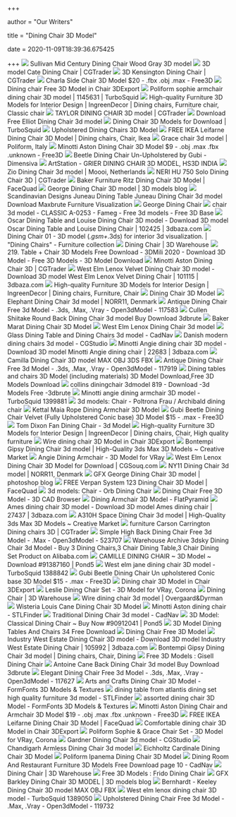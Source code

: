 +++
        
author = "Our Writers"
        
title = "Dining Chair 3D Model"
        
date = 2020-11-09T18:39:36.675425
        
+++
[ ![](https://img-new.cgtrader.com/items/686910/0cd4a30c89/sullivan-mid-century-dining-chair-wood-gray-3d-model-max-bip-obj-mtl.jpg)](https://img-new.cgtrader.com/items/686910/0cd4a30c89/sullivan-mid-century-dining-chair-wood-gray-3d-model-max-bip-obj-mtl.jpg) Sullivan Mid Century Dining Chair Wood Gray 3D model
[ ![](https://img2.cgtrader.com/items/617586/a4caa12de9/large/cate-dining-chair-3d-model-max-obj-fbx.jpg)](https://img2.cgtrader.com/items/617586/a4caa12de9/large/cate-dining-chair-3d-model-max-obj-fbx.jpg) 3D model Cate Dining Chair | CGTrader
[ ![](https://img2.cgtrader.com/items/686519/3993fe466f/kensington-dining-chair-3d-model-max-bip-obj-mtl.jpg)](https://img2.cgtrader.com/items/686519/3993fe466f/kensington-dining-chair-3d-model-max-bip-obj-mtl.jpg) 3D Kensington Dining Chair | CGTrader
[ ![](https://preview.free3d.com/img/2017/03/1734980463690253622/i6zcenwf-900.jpg)](https://preview.free3d.com/img/2017/03/1734980463690253622/i6zcenwf-900.jpg) Charla Side Chair 3D Model $20 - .fbx .obj .max - Free3D
[ ![](https://netrinoimages.s3.eu-west-2.amazonaws.com/2015/12/30/401518/128888/dining_chair_3d_model_c4d_max_obj_fbx_ma_lwo_3ds_3dm_stl_1532308_o.jpg)](https://netrinoimages.s3.eu-west-2.amazonaws.com/2015/12/30/401518/128888/dining_chair_3d_model_c4d_max_obj_fbx_ma_lwo_3ds_3dm_stl_1532308_o.jpg) Dining chair Free 3D Model in Chair 3DExport
[ ![](https://static.turbosquid.com/Preview/001145/631/45/poliform-sophie-armchair-dining-chair-3D-model_0.jpg)](https://static.turbosquid.com/Preview/001145/631/45/poliform-sophie-armchair-dining-chair-3D-model_0.jpg) Poliform sophie armchair dining chair 3D model | 1145631 | TurboSquid
[ ![](https://i.pinimg.com/originals/1d/93/15/1d93156bfb82ca88595644975e5a9ea9.jpg)](https://i.pinimg.com/originals/1d/93/15/1d93156bfb82ca88595644975e5a9ea9.jpg) High-quality Furniture 3D Models for Interior Design | IngreenDecor | Dining  chairs, Furniture chair, Classic chair
[ ![](https://img-new.cgtrader.com/items/668615/18eed197f4/taylor-dining-chair-3d-model-max-obj-fbx.jpg)](https://img-new.cgtrader.com/items/668615/18eed197f4/taylor-dining-chair-3d-model-max-obj-fbx.jpg) TAYLOR DINING CHAIR 3D model | CGTrader
[ ![](http://downloadtexture.com/assets/images/resources/375/medium/.jpg)](http://downloadtexture.com/assets/images/resources/375/medium/.jpg) Download Free Elliot Dining Chair 3d model
[ ![](https://static.turbosquid.com/Preview/001307/133/IF/_300.jpg)](https://static.turbosquid.com/Preview/001307/133/IF/_300.jpg) Dining Chair 3D Models for Download | TurboSquid
[ ![](https://www.renderhub.com/urielgava/upholstered-dining-chairs/upholstered-dining-chairs-01.jpg)](https://www.renderhub.com/urielgava/upholstered-dining-chairs/upholstered-dining-chairs-01.jpg) Upholstered Dining Chairs 3D Model
[ ![](https://i.pinimg.com/originals/cf/b4/b5/cfb4b5beb121d27983814044666d698d.jpg)](https://i.pinimg.com/originals/cf/b4/b5/cfb4b5beb121d27983814044666d698d.jpg) FREE IKEA Leifarne Dining Chair 3D Model | Dining chairs, Chair, Ikea
[ ![](https://media.designconnected.com/vfs/a0b3cd22fd781a578e66734bec21540d_1344/cadd05e22e929995a726bfa2adf6ea35.jpg)](https://media.designconnected.com/vfs/a0b3cd22fd781a578e66734bec21540d_1344/cadd05e22e929995a726bfa2adf6ea35.jpg) Grace chair 3d model | Poliform, Italy
[ ![](https://preview.free3d.com/img/2020/03/2269332770201273703/iimadeie-900.jpg)](https://preview.free3d.com/img/2020/03/2269332770201273703/iimadeie-900.jpg) Minotti Aston Dining Chair 3D Model $9 - .obj .max .fbx .unknown - Free3D
[ ![](https://dimensiva.com/wp-content/uploads/edd/2017/05/beetle-dining-chair-un-upholstered-by-gubi-1024x1024.jpg)](https://dimensiva.com/wp-content/uploads/edd/2017/05/beetle-dining-chair-un-upholstered-by-gubi-1024x1024.jpg) Beetle Dining Chair Un-Upholstered by Gubi - Dimensiva
[ ![](https://cdna.artstation.com/p/assets/images/images/012/267/486/large/hs3d-india-hs-18-1-9.jpg?1533905140)](https://cdna.artstation.com/p/assets/images/images/012/267/486/large/hs3d-india-hs-18-1-9.jpg?1533905140) ArtStation - GRIER DINING CHAIR 3D MODEL, HS3D INDIA
[ ![](https://media.designconnected.com/vfs/6b9a0969a4ce358aea38c8244509e4b7_1/83b214bacb091c9ce247fae037c0aeca.jpg)](https://media.designconnected.com/vfs/6b9a0969a4ce358aea38c8244509e4b7_1/83b214bacb091c9ce247fae037c0aeca.jpg) Zio Dining Chair 3d model | Moooi, Netherlands
[ ![](https://img2.cgtrader.com/items/641092/ec9064bde5/neri-hu-750-solo-dining-chair-3d-model-max-bip-obj-mtl.jpg)](https://img2.cgtrader.com/items/641092/ec9064bde5/neri-hu-750-solo-dining-chair-3d-model-max-bip-obj-mtl.jpg) NERI HU 750 Solo Dining Chair 3D | CGTrader
[ ![](http://cdn.shopify.com/s/files/1/2343/6313/products/Baker-Ritz-Dining-Chair-1_1024x1024.jpg?v=1571718507)](http://cdn.shopify.com/s/files/1/2343/6313/products/Baker-Ritz-Dining-Chair-1_1024x1024.jpg?v=1571718507) Baker Furniture Ritz Dining Chair 3D Model | FaceQuad
[ ![](https://3dfree.top/uploads/posts/2020-02/medium/1581931637_george-dining-chair-3d-model.jpg)](https://3dfree.top/uploads/posts/2020-02/medium/1581931637_george-dining-chair-3d-model.jpg) George Dining Chair 3D model | 3D models blog
[ ![](https://shop.3dskymodel.com/wp-content/uploads/2020/02/1525808-5a22bc81f3510.jpg)](https://shop.3dskymodel.com/wp-content/uploads/2020/02/1525808-5a22bc81f3510.jpg) Scandinavian Designs Juneau Dining Table Juneau Dining Chair 3d model  Download Maxbrute Furniture Visualization
[ ![](https://www.bentanji.com/file/1000x0/catalog/George%20Dining%20Chair%201.jpg)](https://www.bentanji.com/file/1000x0/catalog/George%20Dining%20Chair%201.jpg) George Dining Chair
[ ![](https://free3dbase.com/upload/modele/krzeslo-classic-a-0253.jpg)](https://free3dbase.com/upload/modele/krzeslo-classic-a-0253.jpg) chair 3d model - CLASSIC A-0253 - Fameg - Free 3d models - Free 3D Base
[ ![](https://static.3dbaza.com/models/102425/a8837488efee490c989318a0.jpg)](https://static.3dbaza.com/models/102425/a8837488efee490c989318a0.jpg) Oscar Dining Table and Louise Dining Chair 3D model - Download 3D model  Oscar Dining Table and Louise Dining Chair | 102425 | 3dbaza.com
[ ![](https://storage3d.com/storage/2007.11/56fc2fb067746ea27f25186e788c2e34.jpg)](https://storage3d.com/storage/2007.11/56fc2fb067746ea27f25186e788c2e34.jpg) Dining Chair 01 - 3D model (*.gsm+*.3ds) for interior 3d visualization. | "Dining  Chairs" - Furniture collection
[ ![](https://3dwarehouse.sketchup.com/warehouse/v1.0/publiccontent/f6d8e2bd-55c0-4d62-9bf6-bb9e38c85ced)](https://3dwarehouse.sketchup.com/warehouse/v1.0/publiccontent/f6d8e2bd-55c0-4d62-9bf6-bb9e38c85ced) Dining Chair | 3D Warehouse
[ ![](https://farm5.staticflickr.com/4656/28238943309_05fff4ca54_o.jpg)](https://farm5.staticflickr.com/4656/28238943309_05fff4ca54_o.jpg) 219. Table + Chair 3D Models Free Download - 3DMili 2020 - Download 3D Model  - Free 3D Models - 3D Model Download
[ ![](https://img2.cgtrader.com/items/2064873/df71de802b/minotti-aston-dining-chair-3d-model-max--obj-mtl.jpg)](https://img2.cgtrader.com/items/2064873/df71de802b/minotti-aston-dining-chair-3d-model-max--obj-mtl.jpg) Minotti Aston Dining Chair 3D | CGTrader
[ ![](https://static.3dbaza.com/models/101115/f2293dfe025c4edfa2cea442.jpg)](https://static.3dbaza.com/models/101115/f2293dfe025c4edfa2cea442.jpg) West Elm Lenox Velvet Dining Chair 3D model - Download 3D model West Elm  Lenox Velvet Dining Chair | 101115 | 3dbaza.com
[ ![](https://i.pinimg.com/originals/9d/b1/e7/9db1e7d44153caaecd7f8469feb206c3.jpg)](https://i.pinimg.com/originals/9d/b1/e7/9db1e7d44153caaecd7f8469feb206c3.jpg) High-quality Furniture 3D Models for Interior Design | IngreenDecor | Dining  chairs, Furniture, Chair
[ ![](https://www.renderhub.com/ajalhejaj/dining-chair/dining-chair-01.jpg)](https://www.renderhub.com/ajalhejaj/dining-chair/dining-chair-01.jpg) Dining Chair 3D Model
[ ![](https://media.designconnected.com/vfs/1bd791d1fd5b500d7c2c99c5b2dab16c_1/551034930991f13154d6fe15a0e97f1f.jpg)](https://media.designconnected.com/vfs/1bd791d1fd5b500d7c2c99c5b2dab16c_1/551034930991f13154d6fe15a0e97f1f.jpg) Elephant Dining Chair 3d model | NORR11, Denmark
[ ![](https://open3dmodel.com/wp-content/uploads/2019/09/Antique-dining-chair-3D-Model.jpg)](https://open3dmodel.com/wp-content/uploads/2019/09/Antique-dining-chair-3D-Model.jpg) Antique Dining Chair Free 3d Model - .3ds, .Max, .Vray - Open3dModel -  117583
[ ![](https://3dbrute.com/wp-content/uploads/2019/12/cullen-shiitake-round-back-dining-chair.jpg)](https://3dbrute.com/wp-content/uploads/2019/12/cullen-shiitake-round-back-dining-chair.jpg) Cullen Shiitake Round Back Dining Chair 3d model Buy Download 3dbrute
[ ![](https://i1.wp.com/3dteamz.com/wp-content/uploads/edd/2018/11/Baker-Marat-Dining-Chair-3D-Model-back.jpg?resize=500%2C500&ssl=1)](https://i1.wp.com/3dteamz.com/wp-content/uploads/edd/2018/11/Baker-Marat-Dining-Chair-3D-Model-back.jpg?resize=500%2C500&ssl=1) Baker Marat Dining Chair 3D Model
[ ![](https://images.3dmdb.com/4073054_preview.jpg)](https://images.3dmdb.com/4073054_preview.jpg) West Elm Lenox Dining Chair 3d model
[ ![](https://img.cadnav.com/allimg/130612/1-130612091913328.jpg)](https://img.cadnav.com/allimg/130612/1-130612091913328.jpg) Glass Dining Table and Dining Chairs 3d model - CadNav
[ ![](https://www.cgstudio.com/imgd/l/78/5dc2c278700ae0d13e8b4567/9581-danish-modern-dining-chairs.jpg)](https://www.cgstudio.com/imgd/l/78/5dc2c278700ae0d13e8b4567/9581-danish-modern-dining-chairs.jpg) Danish modern dining chairs 3d model - CGStudio
[ ![](https://static.3dbaza.com/models/22683/326c262c85b3450e9482cac2.jpg)](https://static.3dbaza.com/models/22683/326c262c85b3450e9482cac2.jpg) Minotti Angie dining chair 3D model - Download 3D model Minotti Angie dining  chair | 22683 | 3dbaza.com
[ ![](https://img-new.cgtrader.com/items/988835/28b1b39c87/camilla-dining-chair-3d-model-max-obj-mtl-3ds-fbx.jpg)](https://img-new.cgtrader.com/items/988835/28b1b39c87/camilla-dining-chair-3d-model-max-obj-mtl-3ds-fbx.jpg) Camilla Dining Chair 3D model MAX OBJ 3DS FBX
[ ![](https://open3dmodel.com/wp-content/uploads/2019/09/1569292519_Antique-dining-chair-3D-Model.jpg)](https://open3dmodel.com/wp-content/uploads/2019/09/1569292519_Antique-dining-chair-3D-Model.jpg) Antique Dining Chair Free 3d Model - .3ds, .Max, .Vray - Open3dModel -  117919
[ ![](http://www.3dmodelfree.com/imguploads/Image/0911/3d/zy/09/02/44.jpg)](http://www.3dmodelfree.com/imguploads/Image/0911/3d/zy/09/02/44.jpg) Dining tables and chairs 3D Model (including materials) 3D Model  Download,Free 3D Models Download
[ ![](https://image.3dbrute.com/wp-content/uploads/2018/08/975920.58d7fba3a98e3.jpg)](https://image.3dbrute.com/wp-content/uploads/2018/08/975920.58d7fba3a98e3.jpg) collins diningchair 3dmodel 819 - Download -3d Models Free -3dbrute
[ ![](https://static.turbosquid.com/Preview/2019/04/21__09_22_04/AngiechairOll_01b.jpg6CD7B260-3B50-4772-A3E6-032E7F5159E6Large.jpg)](https://static.turbosquid.com/Preview/2019/04/21__09_22_04/AngiechairOll_01b.jpg6CD7B260-3B50-4772-A3E6-032E7F5159E6Large.jpg) Minotti angie dining armchair 3D model - TurboSquid 1399881
[ ![](https://b4.3ddd.ru/media/cache/tuk_model_custom_filter_en/model_images/0000/0000/2437/2437634.5cd3f2d731d7c.jpeg)](https://b4.3ddd.ru/media/cache/tuk_model_custom_filter_en/model_images/0000/0000/2437/2437634.5cd3f2d731d7c.jpeg) 3d models: Chair - Poltrona Frau / Archibald dining chair
[ ![](https://3dteamz.com/wp-content/uploads/edd/2019/04/Kettal-Maia-Rope-Dining-Armchair-3D-Model.jpg)](https://3dteamz.com/wp-content/uploads/edd/2019/04/Kettal-Maia-Rope-Dining-Armchair-3D-Model.jpg) Kettal Maia Rope Dining Armchair 3D Model
[ ![](https://preview.free3d.com/img/2018/02/2146739555745662314/r0ihoz8t-900.jpg)](https://preview.free3d.com/img/2018/02/2146739555745662314/r0ihoz8t-900.jpg) Gubi Beetle Dining Chair Velvet (Fully Upholstered Conic base) 3D Model $15  - .max - Free3D
[ ![](https://www.3dvirtualmarket.com/8138-large_default/tom-dixon-fan-dining-chair-3d-model.jpg)](https://www.3dvirtualmarket.com/8138-large_default/tom-dixon-fan-dining-chair-3d-model.jpg) Tom Dixon Fan Dining Chair - 3d Model
[ ![](https://i.pinimg.com/originals/2c/8a/1f/2c8a1f49e7e50d4c1db278e0f1897378.jpg)](https://i.pinimg.com/originals/2c/8a/1f/2c8a1f49e7e50d4c1db278e0f1897378.jpg) High-quality Furniture 3D Models for Interior Design | IngreenDecor | Dining  chairs, Chair, High quality furniture
[ ![](https://netrinoimages.s3.eu-west-2.amazonaws.com/2017/10/05/470784/281241/wire_dining_chair_3d_model_c4d_max_obj_fbx_ma_lwo_3ds_3dm_stl_2945959_o.jpg)](https://netrinoimages.s3.eu-west-2.amazonaws.com/2017/10/05/470784/281241/wire_dining_chair_3d_model_c4d_max_obj_fbx_ma_lwo_3ds_3dm_stl_2945959_o.jpg) Wire dining chair 3D Model in Chair 3DExport
[ ![](https://images.creativemarket.com/0.1.0/ps/6744213/300/200/m2/fpnw/wm0/0-.jpg?1564217912&s=605b7c7aebacf97813d975d0971ebe6d)](https://images.creativemarket.com/0.1.0/ps/6744213/300/200/m2/fpnw/wm0/0-.jpg?1564217912&s=605b7c7aebacf97813d975d0971ebe6d) Bontempi Gipsy Dining Chair 3d model | High-Quality 3ds Max 3D Models ~  Creative Market
[ ![](https://cgmood.com/storage/previews/11-2019/9803/9803-21150.jpeg)](https://cgmood.com/storage/previews/11-2019/9803/9803-21150.jpeg) Angie Dining Armchair - 3D Model for VRay
[ ![](https://www.cgsouq.com/wp-content/uploads/West-Elm-Lenox-Dining-Chair-3D-Model.jpg)](https://www.cgsouq.com/wp-content/uploads/West-Elm-Lenox-Dining-Chair-3D-Model.jpg) West Elm Lenox Dining Chair 3D Model for Download | CGSouq.com
[ ![](https://media.designconnected.com/vfs/3bdf12a4ba4ed1cac85acc5e985e1373_1/2aec54ed148c417e3047b3c62d484747.jpg)](https://media.designconnected.com/vfs/3bdf12a4ba4ed1cac85acc5e985e1373_1/2aec54ed148c417e3047b3c62d484747.jpg) NY11 Dining Chair 3d model | NORR11, Denmark
[ ![](https://3dfree.top/uploads/posts/2020-02/1582353083_george-dining-chair-3d-model.jpg)](https://3dfree.top/uploads/posts/2020-02/1582353083_george-dining-chair-3d-model.jpg) GFX George Dining Chair 3D model | photoshop blog
[ ![](https://cdn.shopify.com/s/files/1/2343/6313/products/Verpan_System_123_Dining_Chair_01_1200x1200.jpg?v=1571718520)](https://cdn.shopify.com/s/files/1/2343/6313/products/Verpan_System_123_Dining_Chair_01_1200x1200.jpg?v=1571718520) FREE Verpan System 123 Dining Chair 3D Model | FaceQuad
[ ![](https://b4.3ddd.ru/media/cache/tuk_model_custom_filter_en/model_images/0000/0000/1107/1107082.5925c8180dacb.jpeg)](https://b4.3ddd.ru/media/cache/tuk_model_custom_filter_en/model_images/0000/0000/1107/1107082.5925c8180dacb.jpeg) 3d models: Chair - Orb Dining Chair
[ ![](https://www.3dcadbrowser.com/th/1/6/6608.jpg)](https://www.3dcadbrowser.com/th/1/6/6608.jpg) Dining Chair Free 3D Model - 3D CAD Browser
[ ![](https://assets.flatpyramid.com/wp-content/uploads/uploads/3d-models/images/chair/dining-armchair-3d-model-114938.jpg)](https://assets.flatpyramid.com/wp-content/uploads/uploads/3d-models/images/chair/dining-armchair-3d-model-114938.jpg) Dining Armchair 3D Model - FlatPyramid
[ ![](https://static.3dbaza.com/models/27437/415564e397b742b69229c9c1.jpg)](https://static.3dbaza.com/models/27437/415564e397b742b69229c9c1.jpg) Ames dining chair 3D model - Download 3D model Ames dining chair | 27437 |  3dbaza.com
[ ![](https://images.creativemarket.com/0.1.0/ps/7831690/300/200/m2/fpnw/wm0/0-.jpg?1582801637&s=c88bd993279d716942b2e0e3b3f75d02)](https://images.creativemarket.com/0.1.0/ps/7831690/300/200/m2/fpnw/wm0/0-.jpg?1582801637&s=c88bd993279d716942b2e0e3b3f75d02) A310H Space Dining Chair 3d model | High-Quality 3ds Max 3D Models ~  Creative Market
[ ![](https://img-new.cgtrader.com/items/2009855/0d0c00c37f/carson-carrington-dining-chairs-3d-model-max-bip-obj-mtl.jpg)](https://img-new.cgtrader.com/items/2009855/0d0c00c37f/carson-carrington-dining-chairs-3d-model-max-bip-obj-mtl.jpg) furniture Carson Carrington Dining chairs 3D | CGTrader
[ ![](https://open3dmodel.com/wp-content/uploads/2020/07/Simple-high-back-dining-chair-3d-model.jpg)](https://open3dmodel.com/wp-content/uploads/2020/07/Simple-high-back-dining-chair-3d-model.jpg) Simple High Back Dining Chair Free 3d Model - .Max - Open3dModel - 523707
[ ![](https://sc01.alicdn.com/kf/H366f28cf91164498b70e3c7047c945c6u.png)](https://sc01.alicdn.com/kf/H366f28cf91164498b70e3c7047c945c6u.png) Warehouse Archive 3dsky Dining Chair 3d Model - Buy 3 Dining Chairs,3 Chair  Dining Table,3 Chair Dining Set Product on Alibaba.com
[ ![](https://images.pond5.com/camille-dining-chair-3d-091387160_iconl.jpeg)](https://images.pond5.com/camille-dining-chair-3d-091387160_iconl.jpeg) CAMILLE DINING CHAIR ~ 3D Model ~ Download #91387160 | Pond5
[ ![](https://static.turbosquid.com/Preview/2019/03/18__18_55_28/jane_1.jpg3A3344F1-E822-44F8-9D30-7225710E906DLarge.jpg)](https://static.turbosquid.com/Preview/2019/03/18__18_55_28/jane_1.jpg3A3344F1-E822-44F8-9D30-7225710E906DLarge.jpg) West elm jane dining chair 3D model - TurboSquid 1388842
[ ![](https://preview.free3d.com/img/2017/10/2146709994140075658/kv9mcl63-900.jpg)](https://preview.free3d.com/img/2017/10/2146709994140075658/kv9mcl63-900.jpg) Gubi Beetle Dining Chair Un upholstered Conic base 3D Model $15 - .max -  Free3D
[ ![](https://netrinoimages.s3.eu-west-2.amazonaws.com/2020/08/20/749859/309437/dining_chair_3d_model_c4d_max_obj_fbx_ma_lwo_3ds_3dm_stl_3222101_o.jpg)](https://netrinoimages.s3.eu-west-2.amazonaws.com/2020/08/20/749859/309437/dining_chair_3d_model_c4d_max_obj_fbx_ma_lwo_3ds_3dm_stl_3222101_o.jpg) Dining chair 3D Model in Chair 3DExport
[ ![](https://cgmood.com/storage/previews/08-2019/5475/5475.jpeg)](https://cgmood.com/storage/previews/08-2019/5475/5475.jpeg) Leslie Dining Chair Set - 3D Model for VRay, Corona
[ ![](https://3dwarehouse.sketchup.com/warehouse/v1.0/publiccontent/76ff0663-b4de-47d2-a08d-5a08ba51b9a0)](https://3dwarehouse.sketchup.com/warehouse/v1.0/publiccontent/76ff0663-b4de-47d2-a08d-5a08ba51b9a0) Dining Chair | 3D Warehouse
[ ![](https://media.designconnected.com/vfs/717d02e93fb55d9ae22fe952dfae72be_1572/437eeffc1c1fc613b3965ae72ec756bf.jpg)](https://media.designconnected.com/vfs/717d02e93fb55d9ae22fe952dfae72be_1572/437eeffc1c1fc613b3965ae72ec756bf.jpg) Wire dining chair 3d model | Overgaard&Dyrman
[ ![](https://3dteamz.com/wp-content/uploads/2019/11/Wisteria-Louis-Cane-Dining-Chair-3D-Model.jpg)](https://3dteamz.com/wp-content/uploads/2019/11/Wisteria-Louis-Cane-Dining-Chair-3D-Model.jpg) Wisteria Louis Cane Dining Chair 3D Model
[ ![](https://storage.googleapis.com/stlfinder/90/minotti-fil-noir-dining-chair-3d-model-DrMkrLtp_200.jpg)](https://storage.googleapis.com/stlfinder/90/minotti-fil-noir-dining-chair-3d-model-DrMkrLtp_200.jpg) Minotti Aston dining chair - STLFinder
[ ![](https://img.cadnav.com/allimg/180521/cadnav-1P521121230.jpeg)](https://img.cadnav.com/allimg/180521/cadnav-1P521121230.jpeg) Traditional Dining Chair 3d model - CadNav
[ ![](https://images.pond5.com/classical-dining-chair-3d-090912041_iconl.jpeg)](https://images.pond5.com/classical-dining-chair-3d-090912041_iconl.jpeg) 3D Model: Classical Dining Chair ~ Buy Now #90912041 | Pond5
[ ![](https://3dzip.org/wp-content/uploads/2020/02/3D-Model-Dining-Tables-And-Chairs-34-Free-Download-scaled.jpeg)](https://3dzip.org/wp-content/uploads/2020/02/3D-Model-Dining-Tables-And-Chairs-34-Free-Download-scaled.jpeg) 3D Model Dining Tables And Chairs 34 Free Download
[ ![](https://www.renderhub.com/rumend/dining-chair/dining-chair-01.jpg)](https://www.renderhub.com/rumend/dining-chair/dining-chair-01.jpg) Dining Chair Free 3D Model
[ ![](https://static.3dbaza.com/models/105992/a9e0fac11f2b4c77835d29aa.jpg)](https://static.3dbaza.com/models/105992/a9e0fac11f2b4c77835d29aa.jpg) Industry West Estate Dining Chair 3D model - Download 3D model Industry  West Estate Dining Chair | 105992 | 3dbaza.com
[ ![](https://i.pinimg.com/originals/fe/04/f1/fe04f1018e6c615bcf8646f07e8e77fe.jpg)](https://i.pinimg.com/originals/fe/04/f1/fe04f1018e6c615bcf8646f07e8e77fe.jpg) Bontempi Gipsy Dining Chair 3d model | Dining chairs, Chair, Dining
[ ![](https://www.lugher3d.com/images/virtuemart/product/resized/Gisell-Dining-Chairs-3d-model-fbx-obj_239x160.jpg)](https://www.lugher3d.com/images/virtuemart/product/resized/Gisell-Dining-Chairs-3d-model-fbx-obj_239x160.jpg) Free 3D Models : Gisell Dining Chair
[ ![](https://3dbrute.com/wp-content/uploads/2019/12/antoine-cane-back-dining-chair.jpg)](https://3dbrute.com/wp-content/uploads/2019/12/antoine-cane-back-dining-chair.jpg) Antoine Cane Back Dining Chair 3d model Buy Download 3dbrute
[ ![](https://open3dmodel.com/wp-content/uploads/2019/09/Elegant-dining-chair-3D-Model.jpg)](https://open3dmodel.com/wp-content/uploads/2019/09/Elegant-dining-chair-3D-Model.jpg) Elegant Dining Chair Free 3d Model - .3ds, .Max, .Vray - Open3dModel -  117627
[ ![](https://www.formfonts.com/files/1/16967/ltbrgtarts-and-crafts-dining-chairltbrgtrevit-render-readyltbrgtltbrgtltbgtformats-availableltbgtltbrgt3ds_FF_Model_ID16967_1_ArtsCraftsChair.jpg)](https://www.formfonts.com/files/1/16967/ltbrgtarts-and-crafts-dining-chairltbrgtrevit-render-readyltbrgtltbrgtltbgtformats-availableltbgtltbrgt3ds_FF_Model_ID16967_1_ArtsCraftsChair.jpg) Arts and Crafts Dining Chair 3D Model - FormFonts 3D Models & Textures
[ ![](https://storage.googleapis.com/stlfinder/96/dining-chair-high-quality-furniture-02-3d-model-EJ7BflCc_200.jpg)](https://storage.googleapis.com/stlfinder/96/dining-chair-high-quality-furniture-02-3d-model-EJ7BflCc_200.jpg) dining table from atlantis dining set high quality furniture 3d model -  STLFinder
[ ![](https://www.formfonts.com/files/1/13103/dining-chairs-collection_FF_Model_ID13103_3_miachair.jpg)](https://www.formfonts.com/files/1/13103/dining-chairs-collection_FF_Model_ID13103_3_miachair.jpg) assorted dining chair 3D Model - FormFonts 3D Models & Textures
[ ![](https://preview.free3d.com/img/2020/03/2279719106129167593/5979e2fl-900.jpg)](https://preview.free3d.com/img/2020/03/2279719106129167593/5979e2fl-900.jpg) Minotti Aston Dining Chair and Armchair 3D Model $19 - .obj .max .fbx  .unknown - Free3D
[ ![](http://cdn.shopify.com/s/files/1/2343/6313/products/ikea-leifarne-chair-3_1024x1024.jpg?v=1571718506)](http://cdn.shopify.com/s/files/1/2343/6313/products/ikea-leifarne-chair-3_1024x1024.jpg?v=1571718506) FREE IKEA Leifarne Dining Chair 3D Model | FaceQuad
[ ![](https://netrinoimages.s3.eu-west-2.amazonaws.com/2017/10/19/472942/267235/comfortable_dining_chair_3d_model_c4d_max_obj_fbx_ma_lwo_3ds_3dm_stl_2804304_o.jpg)](https://netrinoimages.s3.eu-west-2.amazonaws.com/2017/10/19/472942/267235/comfortable_dining_chair_3d_model_c4d_max_obj_fbx_ma_lwo_3ds_3dm_stl_2804304_o.jpg) Comfortable dining chair 3D Model in Chair 3DExport
[ ![](https://cgmood.com/storage/previews/05-2019/3521/3521.jpeg)](https://cgmood.com/storage/previews/05-2019/3521/3521.jpeg) Poliform Sophie & Grace Chair Set - 3D Model for VRay, Corona
[ ![](https://www.cgstudio.com/imgd/l/46/5dc12c05700ae0b23c8b4567/3927-gardner-dining-chair.jpg)](https://www.cgstudio.com/imgd/l/46/5dc12c05700ae0b23c8b4567/3927-gardner-dining-chair.jpg) Gardner Dining Chair 3d model - CGStudio
[ ![](https://media.designconnected.com/vfs/840c6e739540918f9bcc64ec4e771945_1699/3749258d619cae0445062c0e3a553019.jpg)](https://media.designconnected.com/vfs/840c6e739540918f9bcc64ec4e771945_1699/3749258d619cae0445062c0e3a553019.jpg) Chandigarh Armless Dining Chair 3d model
[ ![](https://www.renderhub.com/zifir3d/eichholtz-cardinale-dining-chair/eichholtz-cardinale-dining-chair-01.jpg)](https://www.renderhub.com/zifir3d/eichholtz-cardinale-dining-chair/eichholtz-cardinale-dining-chair-01.jpg) Eichholtz Cardinale Dining Chair 3D Model
[ ![](https://3dteamz.com/wp-content/uploads/2018/12/Poliform-Ipanema-Dining-Chair-3D-Model.jpg)](https://3dteamz.com/wp-content/uploads/2018/12/Poliform-Ipanema-Dining-Chair-3D-Model.jpg) Poliform Ipanema Dining Chair 3D Model
[ ![](https://img.cadnav.com/allimg/131109/1-1311092144020-L.jpg)](https://img.cadnav.com/allimg/131109/1-1311092144020-L.jpg) Dining Room And Restaurant Furniture 3D Models Free Download page 10 -  CadNav
[ ![](https://3dwarehouse.sketchup.com/warehouse/v1.0/publiccontent/f92cc9c1-c3d0-4522-95f8-460ed476cd4f)](https://3dwarehouse.sketchup.com/warehouse/v1.0/publiccontent/f92cc9c1-c3d0-4522-95f8-460ed476cd4f) Dining Chair | 3D Warehouse
[ ![](https://www.lugher3d.com/images/virtuemart/product/Frido-Dining-Chair-3d-model-obj-fbx.jpg)](https://www.lugher3d.com/images/virtuemart/product/Frido-Dining-Chair-3d-model-obj-fbx.jpg) Free 3D Models : Frido Dining Chair
[ ![](https://3dfree.top/uploads/posts/2020-08/1598371951_barkley-dining-chair-3d-model.jpg)](https://3dfree.top/uploads/posts/2020-08/1598371951_barkley-dining-chair-3d-model.jpg) GFX Barkley Dining Chair 3D MODEL | 3D models blog
[ ![](https://img2.cgtrader.com/items/988029/d78377ec99/bernhardt-keeley-dining-chair-3d-model-max-obj-fbx.jpg)](https://img2.cgtrader.com/items/988029/d78377ec99/bernhardt-keeley-dining-chair-3d-model-max-obj-fbx.jpg) Bernhardt - Keeley Dining Chair 3D model MAX OBJ FBX
[ ![](https://static.turbosquid.com/Preview/2019/03/19__09_47_05/lenox_1copy.jpgEEFB8A95-74DF-413A-9647-6A0D8A251F25Default.jpg)](https://static.turbosquid.com/Preview/2019/03/19__09_47_05/lenox_1copy.jpgEEFB8A95-74DF-413A-9647-6A0D8A251F25Default.jpg) West elm lenox dining chair 3D model - TurboSquid 1389050
[ ![](https://open3dmodel.com/wp-content/uploads/2019/09/1569293718_Upholstered-dining-chair-3D-Model.jpg)](https://open3dmodel.com/wp-content/uploads/2019/09/1569293718_Upholstered-dining-chair-3D-Model.jpg) Upholstered Dining Chair Free 3d Model - .Max, .Vray - Open3dModel - 119732
